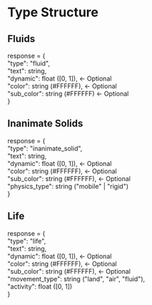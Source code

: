 # Type Structure

## Fluids

response = { \
    "type": "fluid", \
    "text": string, \
    "dynamic": float ([0, 1]), <- Optional \
    "color": string (#FFFFFF), <- Optional \
    "sub_color": string (#FFFFFF) <- Optional \
}

## Inanimate Solids

response = { \
    "type": "inanimate_solid", \
    "text": string, \
    "dynamic": float ([0, 1]), <- Optional \
    "color": string (#FFFFFF), <- Optional \
    "sub_color": string (#FFFFFF), <- Optional \
    "physics_type": string ("mobile" | "rigid") \
}

## Life

response = { \
    "type": "life", \
    "text": string, \
    "dynamic": float ([0, 1]), <- Optional \
    "color": string (#FFFFFF), <- Optional \
    "sub_color": string (#FFFFFF), <- Optional \
    "movement_type": string ("land", "air", "fluid"), \
    "activity": float ([0, 1]) \
}
